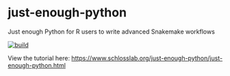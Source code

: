 # just-enough-python

Just enough Python for R users to write advanced Snakemake workflows

[![build](https://github.com/SchlossLab/just-enough-python/actions/workflows/build.yml/badge.svg)](https://github.com/SchlossLab/just-enough-python/actions/workflows/build.yml)

View the tutorial here: <https://www.schlosslab.org/just-enough-python/just-enough-python.html>